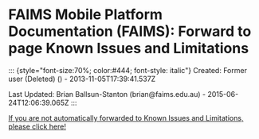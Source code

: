 FAIMS Mobile Platform Documentation (FAIMS): Forward to page Known Issues and Limitations
=========================================================================================

::: {style="font-size:70%; color:#444; font-style: italic"}
Created: Former user (Deleted) () - 2013-11-05T17:39:41.537Z

Last Updated: Brian Ballsun-Stanton (brian\@faims.edu.au) -
2015-06-24T12:06:39.065Z
:::

[If you are not automatically forwarded to Known Issues and Limitations,
please click here!](Known%20Issues%20and%20Limitations.html)
